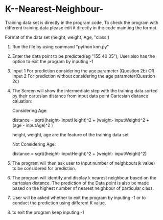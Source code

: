 # K--Nearest-Neighbour-

Training data set is directly in the program code, To check the program with different training data please edit it directly in the code mainting the format.

Format of the data set (height, weight, Age, "class')


1. Run the file by using command "python knn.py"
2. Enter the data point to be predicted(eg "155 40 35"), 
    User also has the option to exit the program by inputing -1
3. Input 1 For prediction considering the age parameter (Question 2b) OR
    Input 2 For prediction without considering the age parameter(Question 2c)
4. The Screen will show the intermediate step with the training data sorted by their cartesian distance from input data point 
    Cartesian distance caluation:

    Considering Age: 

    distance = sqrt((height- inputHeight)^2 + (weight- inputWeight)^2 + (age - inputAge)^2 )

    height, weight, age are the feature of the training data set 
    
    Not Considering Age:

    distance = sqrt((height- inputHeight)^2 + (weight- inputWeight)^2)

5. The program will then ask user to input number of neighbours(k value) to be considered for prediction.
6. The program will identify and display k nearest neighbour based on the cartesian distance.
    The prediction of the Data point is also be made based on the highest number of nearest neighbour of particular class.

7. User will be asked whether to exit the program by inputing -1 or to conduct the prediction using different K value.

8. to exit the program keep inputing -1

